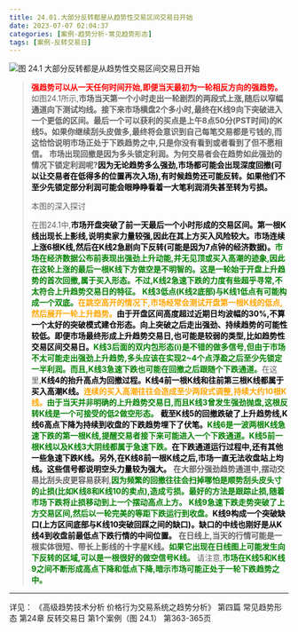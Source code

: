 ```yaml
---
title: 24.01.大部分反转都是从趋势性交易区间交易日开始
date: 2023-07-07 02:04:37
categories: [案例-趋势分析-常见趋势形态]
tags: [案例-反转交易日]
---
```


![图 24.1 大部分反转都是从趋势性交易区间交易日开始](https://objectstorage.us-phoenix-1.oraclecloud.com/n/axdikqaqm3dc/b/bucket1/o/pa-price-charts%2Ftrends%2Fc24%2FSlide1.JPG)

>
><font color="red">**强趋势可以从一天任何时间开始,即便当天最初为一轮相反方向的强趋势。**</font>如图24.1所示,**市场当天第一个小时走出一轮剧烈的两段式上涨,随后以窄幅通道向下测试均线。接下来市场横盘2个多小时,最终在K线9向下突破进入一个更低的区间。最后一个可以获利的买点是上午8点50分(PST时间)的K线5。如果你继续刮头皮做多,最终将会意识到自己每笔交易都是亏钱的,而这恰恰说明市场正处于下跌趋势之中,只是你没有看到或者看到了但不愿相信。**
>**市场出现回撤是因为多头锁定利润。为何交易者会在趋势如此强劲的情况下锁定利润呢?**<font color="black">**因为无论趋势多么强劲,市场都可能会出现深度回撤(可以让交易者在低得多的位置再次入场),有时候趋势还可能反转。如果他们不至少先锁定部分利润可能会眼睁睁看着一大笔利润消失甚至转为亏损。**</font>
>
>本图的深入探讨
>
>在图24.1中,<font color="black">**市场开盘突破了前一天最后一个小时形成的交易区间。第一根K线出现长上影线,说明卖家力量较强,因此在其上方买入风险较大。市场连续上涨6根K线,然后在K线2急剧向下反转(可能是因为7点钟的经济数据)。**</font><font color="green">**市场在经济数据公布前表现出强劲上升动能,并无见顶或买入高潮的迹象,因此在这轮上涨的最后一根K线下方做空是不明智的。这是一轮始于开盘上升趋势的首次回撤,属于买入形态。不过,K线2急速下跌的力度有些超乎寻常,不太符合上升趋势交易日的特征。**</font>
><font color="green">**K线3低点(K线2底部)与K线1低点有可能构成一个双底。**</font><font color="orange">**在跳空高开的情况下,市场经常会测试开盘第一根K线的低点,然后展开一轮上升趋势。**</font><font color="black">**由于开盘区间高度超过近期日均波幅的30%,不算一个太好的突破模式建仓形态。向上突破之后走出强劲、持续趋势的可能性较低。即便市场最终形成上升趋势交易日,也可能是较弱的类型,比如趋势性交易区间交易日。**</font><font color="green">**K线3后面的双内包形态(i)是不错的做多信号,但由于市场不太可能走出强劲上升趋势,多头应该在实现2~4个点浮盈之后至少先锁定一半利润。而且,K线3急速下跌也可能在回撤之后跟随个下跌通道。**</font>在这里,<font color="black">**K线4的抬升高点为回撤过程。K线4前一根K线和往前第三根K线都属于买入高潮K线。**</font><font color="orange">**连续的买入高潮往往会造成至少两段式调整,持续大约10根K线。**</font><font color="green">**由于当天并非明确的上升趋势交易日,而且K线3曾发生强劲抛盘,这根反转K线是一个可接受的低2做空形态。**</font>
><font color="black">**截至K线5的回撤跌破了上升趋势线,K线6高点下降为持续到收盘的下跌趋势埋下了伏笔。**</font><font color="green">**K线6是一波两根K线急速下跌的第一根K线,提醒交易者接下来可能进入一个下跌通道。K线5前一根K线以及K线3大阴线都属于急速下跌。**</font><font color="black">**在下跌通道运行过程中,还有其他一些急速下跌K线。另外,在K线8前一根K线之后,市场一直无法收盘站上均线。这些信号都说明空头力量较为强大。**</font>
>**在大部分强劲趋势通道中,摆动交易比刮头皮更容易获利**,<font color="green">**因为频繁的回撤往往会扫掉哪怕是顺势刮头皮头寸的止损(比如K线8和K线10的卖点),造成亏损。最好的方法是跟踪止损,随着市场下跌将止损移动到上一个摆动高点上方。**</font>
><font color="green">**K线9急速下跌走势突破了上方交易区间,然后以一轮完美的等距下跌运行到收盘。**</font><font color="black">**K线9构成一个突破缺口(上方区间底部与K线10突破回踩之间的缺口)。缺口的中线也刚好是从K线4到收盘前最低点下跌行情的中间位置。**</font>
>**在日线上,当天的行情可能是一根实体很短、带长上影线的十字星K线。**<font color="green">**如果它出现在日线图上可能发生向下反转的区域,可以是一根很好的做空信号K线。**</font>
>请注意,<font color="green">**市场在K线5和K线9之间不断形成高点下降和低点下降,暗示市场可能正处于一轮下跌趋势之中。**</font>
>

---
详见：
《高级趋势技术分析 价格行为交易系统之趋势分析》
第四篇 常见趋势形态
第24章 反转交易日
第1个案例（图 24.1）
第363-365页
